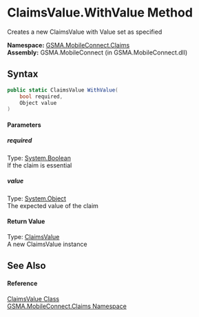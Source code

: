 ClaimsValue.WithValue Method
============================
Creates a new ClaimsValue with Value set as specified

**Namespace:** [GSMA.MobileConnect.Claims][1]  
**Assembly:** GSMA.MobileConnect (in GSMA.MobileConnect.dll)

Syntax
------

```csharp
public static ClaimsValue WithValue(
	bool required,
	Object value
)
```

#### Parameters

##### *required*
Type: [System.Boolean][2]  
If the claim is essential

##### *value*
Type: [System.Object][3]  
The expected value of the claim

#### Return Value
Type: [ClaimsValue][4]  
A new ClaimsValue instance

See Also
--------

#### Reference
[ClaimsValue Class][4]  
[GSMA.MobileConnect.Claims Namespace][1]  

[1]: ../README.md
[2]: http://msdn.microsoft.com/en-us/library/a28wyd50
[3]: http://msdn.microsoft.com/en-us/library/e5kfa45b
[4]: README.md
[5]: ../../_icons/Help.png
